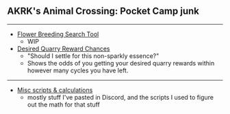 ## AKRK's Animal Crossing: Pocket Camp junk

---

* [Flower Breeding Search Tool](https://akrk-acpc.github.io/garden/breeding_list.html)
  - WIP
* [Desired Quarry Reward Chances](https://akrk-acpc.github.io/quarry/index.html)
  - "Should I settle for this non-sparkly essence?"
  - Shows the odds of you getting your desired quarry rewards within however many cycles you have left. 
  
---

* [Misc scripts & calculations](https://gist.github.com/AKRK-ACPC)
  - mostly stuff I've pasted in Discord, and the scripts I used to figure out the math for that stuff
